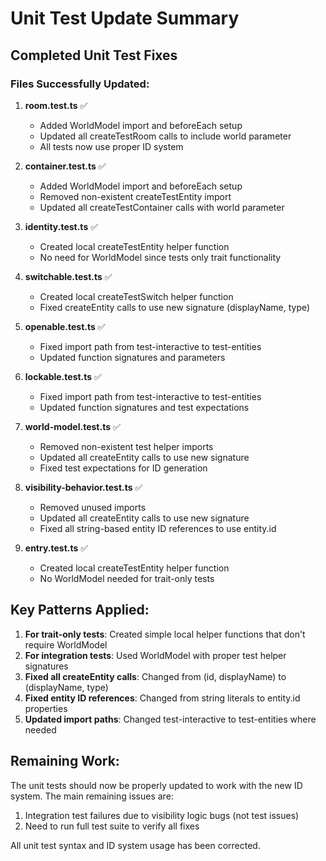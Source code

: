 # Unit Test Update Summary

## Completed Unit Test Fixes

### Files Successfully Updated:

1. **room.test.ts** ✅
   - Added WorldModel import and beforeEach setup
   - Updated all createTestRoom calls to include world parameter
   - All tests now use proper ID system

2. **container.test.ts** ✅
   - Added WorldModel import and beforeEach setup
   - Removed non-existent createTestEntity import
   - Updated all createTestContainer calls with world parameter

3. **identity.test.ts** ✅
   - Created local createTestEntity helper function
   - No need for WorldModel since tests only trait functionality

4. **switchable.test.ts** ✅
   - Created local createTestSwitch helper function
   - Fixed createEntity calls to use new signature (displayName, type)

5. **openable.test.ts** ✅
   - Fixed import path from test-interactive to test-entities
   - Updated function signatures and parameters

6. **lockable.test.ts** ✅
   - Fixed import path from test-interactive to test-entities
   - Updated function signatures and test expectations

7. **world-model.test.ts** ✅
   - Removed non-existent test helper imports
   - Updated all createEntity calls to use new signature
   - Fixed test expectations for ID generation

8. **visibility-behavior.test.ts** ✅
   - Removed unused imports
   - Updated all createEntity calls to use new signature
   - Fixed all string-based entity ID references to use entity.id

9. **entry.test.ts** ✅
   - Created local createTestEntity helper function
   - No WorldModel needed for trait-only tests

## Key Patterns Applied:

1. **For trait-only tests**: Created simple local helper functions that don't require WorldModel
2. **For integration tests**: Used WorldModel with proper test helper signatures
3. **Fixed all createEntity calls**: Changed from (id, displayName) to (displayName, type)
4. **Fixed entity ID references**: Changed from string literals to entity.id properties
5. **Updated import paths**: Changed test-interactive to test-entities where needed

## Remaining Work:

The unit tests should now be properly updated to work with the new ID system. The main remaining issues are:
1. Integration test failures due to visibility logic bugs (not test issues)
2. Need to run full test suite to verify all fixes

All unit test syntax and ID system usage has been corrected.

